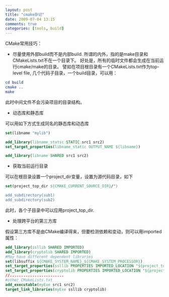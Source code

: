 ```yaml
---
layout: post
title: "cmake杂记"
date: 2009-07-04 13:15
comments: true
categories: [tools, build]
---
```


CMake常用技巧：

<!--more-->

- 尽量使用外部build而不是内部build.
所谓的内外，指的是make目录和CMakeLists.txt不在一个目录下。
好处是，所有的临时文件都会生成在当前运行cmake/make的目录。
譬如在项目根目录有一个CMakeLists.txt作为top-level file, 几个代码子目录，一个build目录，可以用：

``` cmake
cd build
cmake ..
make
```
此时中间文件不会污染项目的目录结构。

- 动态库和静态库

可以用如下方式生成同名的静态库和动态库
```cmake
set(libname "mylib")

add_library(libname_static STATIC src1 src2)
set_target_properties(libname_static OUTPUT_NAME ${libname})

add_library(libname SHARED src1 src2)
```

- 获取当前运行目录

可以在根目录设置一个project_dir变量，设置为源代码目录，如下
``` cmake
set(project_top_dir ${CMAKE_CURRENT_SOURCE_DIR}/")

add_subdirectory(sub1)
add_subdirectory(sub2)
```
此时，各个子目录中可以应用project_top_dir.

- 处理跨平台的第三方库

假设第三方库不是由CMake编译得来，但要检测依赖和变动，则可以用imported属性：

``` cmake
add_library(ssllib SHARED IMPORTED)
add_library(cryptolib SHARED IMPORTED)
#May have different dependent libraries
set(libsuffix ${CMAKE_SYSTEM_NAME}_${CMAKE_SYSTEM_PROCESSOR})
set_target_properties(ssllib PROPERTIES IMPORTED_LOCATION "${project_top_dir}contrib/openssl/lib/libssl-${libsuffix}.so")
set_target_properties(cryptolib PROPERTIES IMPORTED_LOCATION "${project_top_dir}contrib/openssl/lib/libcrypto-${libsuffix}.so")
//........................
#other CMakeLists.txt
add_executable(myExe src1 src2)
target_link_libraries(myExe ssllib cryptolib)
```
